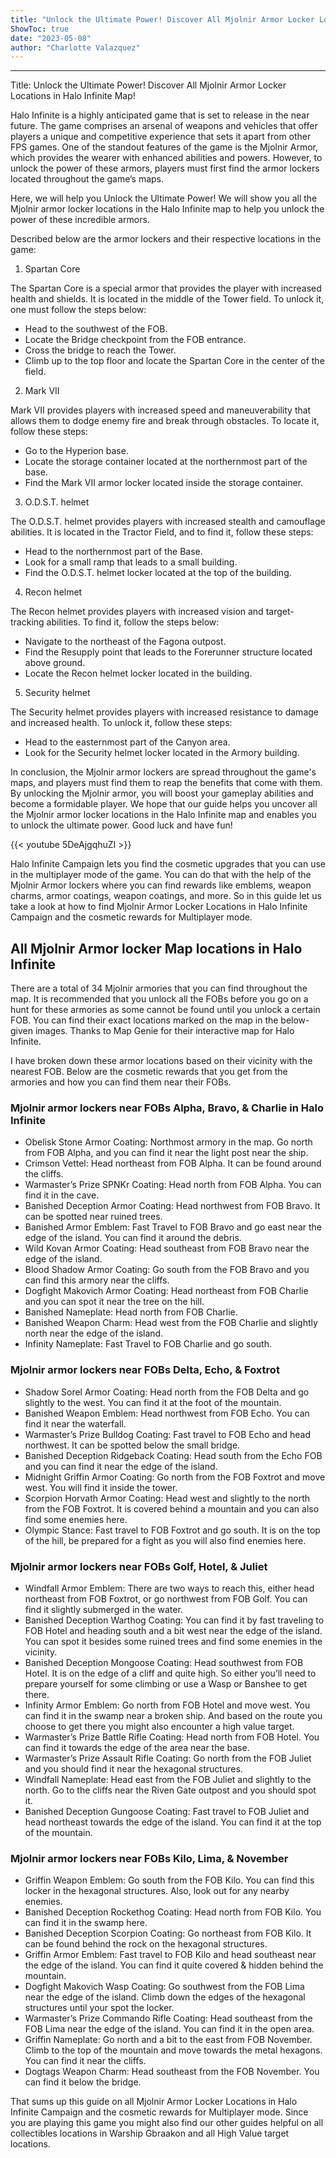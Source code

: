 ```yaml
---
title: "Unlock the Ultimate Power! Discover All Mjolnir Armor Locker Locations in Halo Infinite Map!"
ShowToc: true 
date: "2023-05-08"
author: "Charlotte Valazquez"
---
```

*****
Title: Unlock the Ultimate Power! Discover All Mjolnir Armor Locker Locations in Halo Infinite Map!

Halo Infinite is a highly anticipated game that is set to release in the near future. The game comprises an arsenal of weapons and vehicles that offer players a unique and competitive experience that sets it apart from other FPS games. One of the standout features of the game is the Mjolnir Armor, which provides the wearer with enhanced abilities and powers. However, to unlock the power of these armors, players must first find the armor lockers located throughout the game’s maps.

Here, we will help you Unlock the Ultimate Power! We will show you all the Mjolnir armor locker locations in the Halo Infinite map to help you unlock the power of these incredible armors.

Described below are the armor lockers and their respective locations in the game:

1. Spartan Core

The Spartan Core is a special armor that provides the player with increased health and shields. It is located in the middle of the Tower field. To unlock it, one must follow the steps below:

- Head to the southwest of the FOB.
- Locate the Bridge checkpoint from the FOB entrance.
- Cross the bridge to reach the Tower.
- Climb up to the top floor and locate the Spartan Core in the center of the field.

2. Mark VII

Mark VII provides players with increased speed and maneuverability that allows them to dodge enemy fire and break through obstacles. To locate it, follow these steps:

- Go to the Hyperion base.
- Locate the storage container located at the northernmost part of the base.
- Find the Mark VII armor locker located inside the storage container.

3. O.D.S.T. helmet

The O.D.S.T. helmet provides players with increased stealth and camouflage abilities. It is located in the Tractor Field, and to find it, follow these steps:

- Head to the northernmost part of the Base.
- Look for a small ramp that leads to a small building.
- Find the O.D.S.T. helmet locker located at the top of the building.

4. Recon helmet

The Recon helmet provides players with increased vision and target-tracking abilities. To find it, follow the steps below:

- Navigate to the northeast of the Fagona outpost.
- Find the Resupply point that leads to the Forerunner structure located above ground.
- Locate the Recon helmet locker located in the building.

5. Security helmet

The Security helmet provides players with increased resistance to damage and increased health. To unlock it, follow these steps:

- Head to the easternmost part of the Canyon area.
- Look for the Security helmet locker located in the Armory building.

In conclusion, the Mjolnir armor lockers are spread throughout the game's maps, and players must find them to reap the benefits that come with them. By unlocking the Mjolnir armor, you will boost your gameplay abilities and become a formidable player. We hope that our guide helps you uncover all the Mjolnir armor locker locations in the Halo Infinite map and enables you to unlock the ultimate power. Good luck and have fun!

{{< youtube 5DeAjgqhuZI >}} 



Halo Infinite Campaign lets you find the cosmetic upgrades that you can use in the multiplayer mode of the game. You can do that with the help of the Mjolnir Armor lockers where you can find rewards like emblems, weapon charms, armor coatings, weapon coatings, and more. So in this guide let us take a look at how to find Mjolnir Armor Locker Locations in Halo Infinite Campaign and the cosmetic rewards for Multiplayer mode.
 
## All Mjolnir Armor locker Map locations in Halo Infinite
 

 
There are a total of 34 Mjolnir armories that you can find throughout the map. It is recommended that you unlock all the FOBs before you go on a hunt for these armories as some cannot be found until you unlock a certain FOB. You can find their exact locations marked on the map in the below-given images. Thanks to Map Genie for their interactive map for Halo Infinite.
 
I have broken down these armor locations based on their vicinity with the nearest FOB. Below are the cosmetic rewards that you get from the armories and how you can find them near their FOBs.
 
### Mjolnir armor lockers near FOBs Alpha, Bravo, & Charlie in Halo Infinite
 
- Obelisk Stone Armor Coating: Northmost armory in the map. Go north from FOB Alpha, and you can find it near the light post near the ship.
 - Crimson Vettel: Head northeast from FOB Alpha. It can be found around the cliffs.
 - Warmaster’s Prize SPNKr Coating: Head north from FOB Alpha. You can find it in the cave.
 - Banished Deception Armor Coating: Head northwest from FOB Bravo. It can be spotted near ruined trees.
 - Banished Armor Emblem: Fast Travel to FOB Bravo and go east near the edge of the island. You can find it around the debris.
 - Wild Kovan Armor Coating: Head southeast from FOB Bravo near the edge of the island.
 - Blood Shadow Armor Coating: Go south from the FOB Bravo and you can find this armory near the cliffs.
 - Dogfight Makovich Armor Coating: Head northeast from FOB Charlie and you can spot it near the tree on the hill.
 - Banished Nameplate: Head north from FOB Charlie.
 - Banished Weapon Charm: Head west from the FOB Charlie and slightly north near the edge of the island.
 - Infinity Nameplate: Fast Travel to FOB Charlie and go south.

 
### Mjolnir armor lockers near FOBs Delta, Echo, & Foxtrot
 
- Shadow Sorel Armor Coating: Head north from the FOB Delta and go slightly to the west. You can find it at the foot of the mountain.
 - Banished Weapon Emblem: Head northwest from FOB Echo. You can find it near the waterfall.
 - Warmaster’s Prize Bulldog Coating: Fast travel to FOB Echo and head northwest. It can be spotted below the small bridge.
 - Banished Deception Ridgeback Coating: Head south from the Echo FOB and you can find it near the edge of the island.
 - Midnight Griffin Armor Coating: Go north from the FOB Foxtrot and move west. You will find it inside the tower.
 - Scorpion Horvath Armor Coating: Head west and slightly to the north from the FOB Foxtrot. It is covered behind a mountain and you can also find some enemies here.
 - Olympic Stance: Fast travel to FOB Foxtrot and go south. It is on the top of the hill, be prepared for a fight as you will also find enemies here.

 
### Mjolnir armor lockers near FOBs Golf, Hotel, & Juliet
 
- Windfall Armor Emblem: There are two ways to reach this, either head northeast from FOB Foxtrot, or go northwest from FOB Golf. You can find it slightly submerged in the water.
 - Banished Deception Warthog Coating: You can find it by fast traveling to FOB Hotel and heading south and a bit west near the edge of the island. You can spot it besides some ruined trees and find some enemies in the vicinity.
 - Banished Deception Mongoose Coating: Head southwest from FOB Hotel. It is on the edge of a cliff and quite high. So either you’ll need to prepare yourself for some climbing or use a Wasp or Banshee to get there.
 - Infinity Armor Emblem: Go north from FOB Hotel and move west. You can find it in the swamp near a broken ship. And based on the route you choose to get there you might also encounter a high value target.
 - Warmaster’s Prize Battle Rifle Coating: Head north from FOB Hotel. You can find it towards the edge of the area near the base.
 - Warmaster’s Prize Assault Rifle Coating: Go north from the FOB Juliet and you should find it near the hexagonal structures.
 - Windfall Nameplate: Head east from the FOB Juliet and slightly to the north. Go to the cliffs near the Riven Gate outpost and you should spot it.
 - Banished Deception Gungoose Coating: Fast travel to FOB Juliet and head northeast towards the edge of the island. You can find it at the top of the mountain.

 
### Mjolnir armor lockers near FOBs Kilo, Lima, & November
 
- Griffin Weapon Emblem: Go south from the FOB Kilo. You can find this locker in the hexagonal structures. Also, look out for any nearby enemies.
 - Banished Deception Rockethog Coating: Head north from FOB Kilo. You can find it in the swamp here.
 - Banished Deception Scorpion Coating: Go northeast from FOB Kilo. It can be found behind the rock on the hexagonal structures.
 - Griffin Armor Emblem: Fast travel to FOB Kilo and head southeast near the edge of the island. You can find it quite covered & hidden behind the mountain.
 - Dogfight Makovich Wasp Coating: Go southwest from the FOB Lima near the edge of the island. Climb down the edges of the hexagonal structures until your spot the locker.
 - Warmaster’s Prize Commando Rifle Coating: Head southeast from the FOB Lima near the edge of the island. You can find it in the open area.
 - Griffin Nameplate: Go north and a bit to the east from FOB November. Climb to the top of the mountain and move towards the metal hexagons. You can find it near the cliffs.
 - Dogtags Weapon Charm: Head southeast from the FOB November. You can find it below the bridge.

 
That sums up this guide on all Mjolnir Armor Locker Locations in Halo Infinite Campaign and the cosmetic rewards for Multiplayer mode. Since you are playing this game you might also find our other guides helpful on all collectibles locations in Warship Gbraakon and all High Value target locations.




